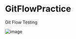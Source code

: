 # GitFlowPractice

Git Flow Testing 

![image](https://user-images.githubusercontent.com/70967320/168147101-a2fc38e8-4528-490b-8eb5-d6adca688e4e.png)
